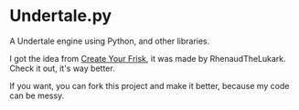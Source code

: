 # Undertale.py
A Undertale engine using Python, and other libraries.

I got the idea from [Create Your Frisk](https://github.com/RhenaudTheLukark/CreateYourFrisk), it was made by RhenaudTheLukark. Check it out, it's way better.

If you want, you can fork this project and make it better, because my code can be messy.